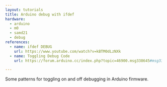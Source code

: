 ```yaml
---
layout: tutorials
title: Arduino debug with ifdef
hardware:
  - arduino
  - m0
  - samd21
  - debug
references:
  - name: ifdef DEBUG
    url: https://www.youtube.com/watch?v=kBTM0dLzNXk
  - name: Toggling Debug Code
    url: https://forum.arduino.cc/index.php?topic=46900.msg338645#msg338645

---
```


Some patterns for toggling on and off debugging in Arduino firmware.
